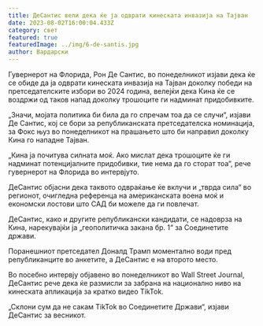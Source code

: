 ```yaml
---
title: ДеСантис вели дека ќе ја одврати кинеската инвазија на Тајван
date: 2023-08-02T16:00:04.433Z
category: свет
featured: true
featuredImage: ../img/6-de-santis.jpg
author: Вардарски
---
```

Гувернерот на Флорида, Рон Де Сантис, во понеделникот изјави дека ќе се обиде да ја одврати кинеската инвазија на Тајван доколку победи на претседателските избори во 2024 година, велејќи дека Кина ќе се воздржи од таков напад доколку трошоците ги надминат придобивките.

„Значи, мојата политика би била да го спречам тоа да се случи“, изјави Де Сантис, кој се бори за републиканската претседателска номинација, за Фокс њуз во понеделникот на прашањето што би направил доколку Кина го нападне Тајван.

„Кина ја почитува силната моќ. Ако мислат дека трошоците ќе ги надминат потенцијалните придобивки, тие нема да го сторат тоа“, рече гувернерот на Флорида во интервјуто.

ДеСантис објасни дека таквото одвраќање ќе вклучи и „тврда сила“ во регионот, очигледна референца на американската воена моќ и економски лостови што САД би можеле да ги повлечат.

ДеСантис, како и другите републикански кандидати, се надоврза на Кина, нарекувајќи ја „геополитичка закана бр. 1“ за Соединетите држави.

Поранешниот претседател Доналд Трамп моментално води пред републиканците во анкетите, а ДеСантис е на второто место.

Во посебно интервју објавено во понеделникот во Wall Street Journal, ДеСантис рече дека ќе размисли за забрана на национално ниво на кинеската апликација за кратко видео TikTok.

„Склони сум да не сакам TikTok во Соединетите Држави“, изјави ДеСантис за весникот.